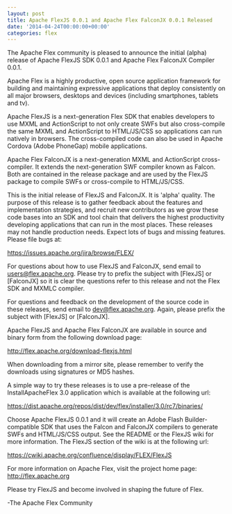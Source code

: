 ```yaml
---
layout: post
title: Apache FlexJS 0.0.1 and Apache Flex FalconJX 0.0.1 Released
date: '2014-04-24T00:00:00+00:00'
categories: flex
---
```

The Apache Flex community is pleased to announce the initial (alpha) release of Apache FlexJS SDK 0.0.1 and Apache Flex FalconJX Compiler 0.0.1.

Apache Flex is a highly productive, open source application framework for building and maintaining expressive applications that deploy consistently on all major browsers, desktops and devices (including smartphones,
tablets and tv).

Apache FlexJS is a next-generation Flex SDK that enables developers to use MXML and ActionScript to not only create SWFs but also cross-compile the same MXML and ActionScript to HTML/JS/CSS so applications can run natively in browsers.  The cross-compiled code can also be used in Apache Cordova (Adobe PhoneGap) mobile applications.

Apache Flex FalconJX is a next-generation MXML and ActionScript cross-compiler.  It extends the next-generation SWF compiler known as Falcon.  Both are contained in the release package and are used by the FlexJS package to compile SWFs or cross-compile to HTML/JS/CSS.

This is the initial release of FlexJS and FalconJX.  It is 'alpha' quality.  The purpose of this release is to gather feedback about the features and implementation strategies, and recruit new contributors as we grow these code bases into an SDK and tool chain that delivers the highest productivity developing applications that can run in the most places. These releases may not handle production needs.  Expect lots of bugs and missing features.  Please file bugs at:

<a href="https://issues.apache.org/jira/browse/FLEX/">https://issues.apache.org/jira/browse/FLEX/</a>

For questions about how to use FlexJS and FalconJX, send email to users@flex.apache.org.  Please try to prefix the subject with [FlexJS] or [FalconJX] so it is clear the questions refer to this release and not the Flex SDK and MXMLC compiler.

For questions and feedback on the development of the source code in these releases, send email to dev@flex.apache.org.  Again, please prefix the subject with [FlexJS] or [FalconJX].

Apache FlexJS and Apache Flex FalconJX are available in source and binary form from the following download page:

<a href="http://flex.apache.org/download-flexjs.html">http://flex.apache.org/download-flexjs.html</a>

When downloading from a mirror site, please remember to verify the downloads using signatures or MD5 hashes.

A simple way to try these releases is to use a pre-release of the InstallApacheFlex 3.0 application which is available at the following url:

<a href="https://dist.apache.org/repos/dist/dev/flex/installer/3.0/rc7/binaries/">https://dist.apache.org/repos/dist/dev/flex/installer/3.0/rc7/binaries/</a>

Choose Apache FlexJS 0.0.1 and it will create an Adobe Flash Builder-compatible SDK that uses the Falcon and FalconJX compilers to generate SWFs and HTML/JS/CSS output.  See the README or the FlexJS wiki
for more information.  The FlexJS section of the wiki is at the following url:

<a href="https://cwiki.apache.org/confluence/display/FLEX/FlexJS">https://cwiki.apache.org/confluence/display/FLEX/FlexJS</a>

For more information on Apache Flex, visit the project home page:
<a href="http://flex.apache.org">http://flex.apache.org</a>

Please try FlexJS and become involved in shaping the future of Flex.

-The Apache Flex Community
